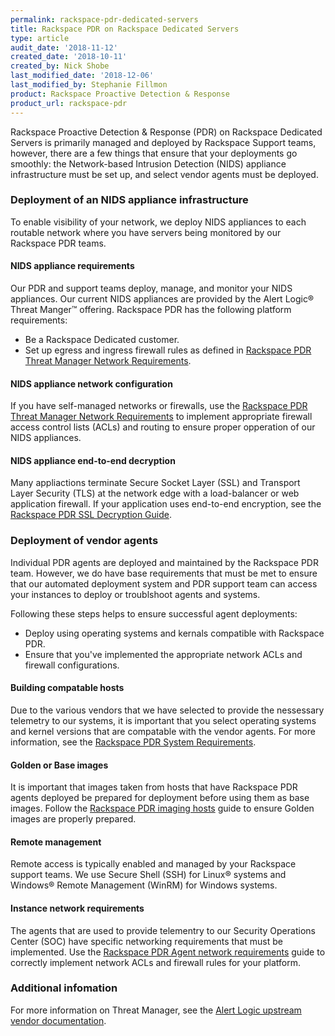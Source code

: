 ```yaml
---
permalink: rackspace-pdr-dedicated-servers
title: Rackspace PDR on Rackspace Dedicated Servers
type: article
audit_date: '2018-11-12'
created_date: '2018-10-11'
created_by: Nick Shobe
last_modified_date: '2018-12-06'
last_modified_by: Stephanie Fillmon
product: Rackspace Proactive Detection & Response
product_url: rackspace-pdr
---
```


Rackspace Proactive Detection & Response (PDR) on Rackspace Dedicated Servers is primarily managed and deployed by Rackspace
Support teams, however, there are a few things that ensure that your deployments go
smoothly: the Network-based Intrusion Detection (NIDS) appliance infrastructure must be
set up, and select vendor agents must be deployed.

### Deployment of an NIDS appliance infrastructure

To enable visibility of your network, we deploy NIDS appliances to each routable network
where you have servers being monitored by our Rackspace PDR teams.

#### NIDS appliance requirements

Our PDR and support teams deploy, manage, and monitor your NIDS appliances. Our current NIDS appliances are
provided by the Alert Logic&reg; Threat Manger&trade; offering. Rackspace PDR has the following
platform requirements:

- Be a Rackspace Dedicated customer.
- Set up egress and ingress firewall rules as defined in [Rackspace PDR Threat Manager Network Requirements](/support/how-to/rackspace-pdr-nids-networking/).

#### NIDS appliance network configuration

If you have self-managed networks or firewalls, use the
[Rackspace PDR Threat Manager Network Requirements](/support/how-to/rackspace-pdr-nids-networking/) to
implement appropriate firewall access control lists (ACLs) and routing to ensure proper opperation of
our NIDS appliances.

#### NIDS appliance end-to-end decryption

Many appliactions terminate Secure Socket Layer (SSL) and Transport Layer Security (TLS) at the network
edge with a load-balancer or web application firewall. If your application uses end-to-end encryption,
see the [Rackspace PDR SSL Decryption Guide](/support/how-to/rackspace-pdr-ssl-decryption/).

### Deployment of vendor agents

Individual PDR agents are deployed and maintained by the Rackspace PDR team. However, we do have
base requirements that must be met to ensure that our automated deployment system and PDR support team
can access your instances to deploy or troublshoot agents and systems.

Following these steps helps to ensure successful agent deployments:

- Deploy using operating systems and kernals compatible with Rackspace PDR.
- Ensure that you've implemented the appropriate network ACLs and firewall configurations.

#### Building compatable hosts

Due to the various vendors that we have selected to provide the nessessary telemetry to our systems, it is important
that you select operating systems and kernel versions that are compatable with the vendor agents. For more
information, see the [Rackspace PDR System Requirements](/support/how-to/rackspace-pdr-agent-compatibility/).

#### Golden or Base images

It is important that images taken from hosts that have Rackspace PDR agents deployed be prepared for deployment before using them as base images. Follow the [Rackspace PDR imaging hosts](/support/how-to/rackspace-pdr-imaging/) guide to ensure Golden images are properly prepared.

#### Remote management

Remote access is typically enabled and managed by your Rackspace support teams. We use Secure Shell (SSH) for
Linux&reg; systems and Windows&reg; Remote Management (WinRM) for Windows systems.

#### Instance network requirements

The agents that are used to provide telementry to our Security Operations Center (SOC) have specific networking
requirements that must be implemented. Use the
[Rackspace PDR Agent network requirements](/support/how-to/rackspace-pdr-agent-networking/) guide to
correctly implement network ACLs and firewall rules for your platform.

### Additional infomation

For more information on Threat Manager, see the [Alert Logic upstream vendor documentation](https://docs.alertlogic.com/install/cloud/amazon-web-services-threat-manager-direct-windows.htm).
